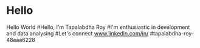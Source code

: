 # Hello
Hello World
#Hello, I'm Tapalabdha Roy
#I'm enthusiastic in development and data analysing
#Let's connect www.linkedin.com/in/
#tapalabdha-roy-48aaa6228
